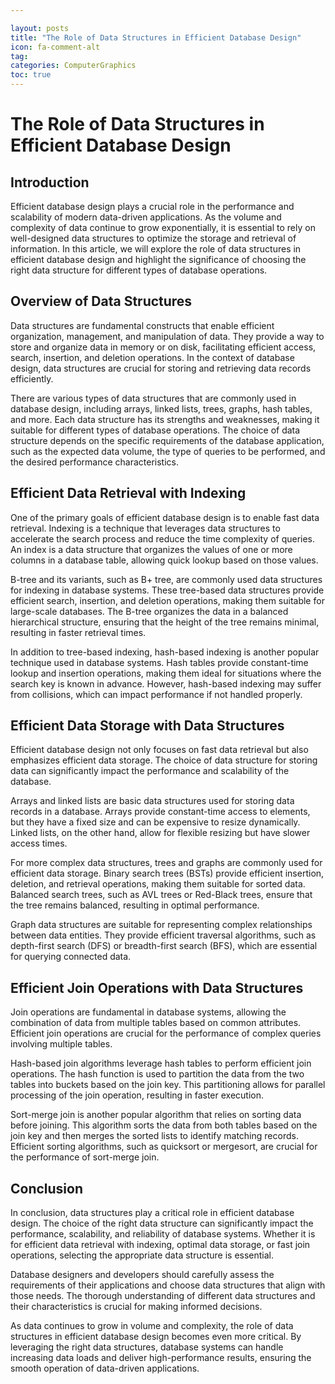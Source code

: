```yaml
---

layout: posts
title: "The Role of Data Structures in Efficient Database Design"
icon: fa-comment-alt
tag:      
categories: ComputerGraphics
toc: true
---
```




# The Role of Data Structures in Efficient Database Design

## Introduction

Efficient database design plays a crucial role in the performance and scalability of modern data-driven applications. As the volume and complexity of data continue to grow exponentially, it is essential to rely on well-designed data structures to optimize the storage and retrieval of information. In this article, we will explore the role of data structures in efficient database design and highlight the significance of choosing the right data structure for different types of database operations.

## Overview of Data Structures

Data structures are fundamental constructs that enable efficient organization, management, and manipulation of data. They provide a way to store and organize data in memory or on disk, facilitating efficient access, search, insertion, and deletion operations. In the context of database design, data structures are crucial for storing and retrieving data records efficiently.

There are various types of data structures that are commonly used in database design, including arrays, linked lists, trees, graphs, hash tables, and more. Each data structure has its strengths and weaknesses, making it suitable for different types of database operations. The choice of data structure depends on the specific requirements of the database application, such as the expected data volume, the type of queries to be performed, and the desired performance characteristics.

## Efficient Data Retrieval with Indexing

One of the primary goals of efficient database design is to enable fast data retrieval. Indexing is a technique that leverages data structures to accelerate the search process and reduce the time complexity of queries. An index is a data structure that organizes the values of one or more columns in a database table, allowing quick lookup based on those values.

B-tree and its variants, such as B+ tree, are commonly used data structures for indexing in database systems. These tree-based data structures provide efficient search, insertion, and deletion operations, making them suitable for large-scale databases. The B-tree organizes the data in a balanced hierarchical structure, ensuring that the height of the tree remains minimal, resulting in faster retrieval times.

In addition to tree-based indexing, hash-based indexing is another popular technique used in database systems. Hash tables provide constant-time lookup and insertion operations, making them ideal for situations where the search key is known in advance. However, hash-based indexing may suffer from collisions, which can impact performance if not handled properly.

## Efficient Data Storage with Data Structures

Efficient database design not only focuses on fast data retrieval but also emphasizes efficient data storage. The choice of data structure for storing data can significantly impact the performance and scalability of the database.

Arrays and linked lists are basic data structures used for storing data records in a database. Arrays provide constant-time access to elements, but they have a fixed size and can be expensive to resize dynamically. Linked lists, on the other hand, allow for flexible resizing but have slower access times.

For more complex data structures, trees and graphs are commonly used for efficient data storage. Binary search trees (BSTs) provide efficient insertion, deletion, and retrieval operations, making them suitable for sorted data. Balanced search trees, such as AVL trees or Red-Black trees, ensure that the tree remains balanced, resulting in optimal performance.

Graph data structures are suitable for representing complex relationships between data entities. They provide efficient traversal algorithms, such as depth-first search (DFS) or breadth-first search (BFS), which are essential for querying connected data.

## Efficient Join Operations with Data Structures

Join operations are fundamental in database systems, allowing the combination of data from multiple tables based on common attributes. Efficient join operations are crucial for the performance of complex queries involving multiple tables.

Hash-based join algorithms leverage hash tables to perform efficient join operations. The hash function is used to partition the data from the two tables into buckets based on the join key. This partitioning allows for parallel processing of the join operation, resulting in faster execution.

Sort-merge join is another popular algorithm that relies on sorting data before joining. This algorithm sorts the data from both tables based on the join key and then merges the sorted lists to identify matching records. Efficient sorting algorithms, such as quicksort or mergesort, are crucial for the performance of sort-merge join.

## Conclusion

In conclusion, data structures play a critical role in efficient database design. The choice of the right data structure can significantly impact the performance, scalability, and reliability of database systems. Whether it is for efficient data retrieval with indexing, optimal data storage, or fast join operations, selecting the appropriate data structure is essential.

Database designers and developers should carefully assess the requirements of their applications and choose data structures that align with those needs. The thorough understanding of different data structures and their characteristics is crucial for making informed decisions.

As data continues to grow in volume and complexity, the role of data structures in efficient database design becomes even more critical. By leveraging the right data structures, database systems can handle increasing data loads and deliver high-performance results, ensuring the smooth operation of data-driven applications.
